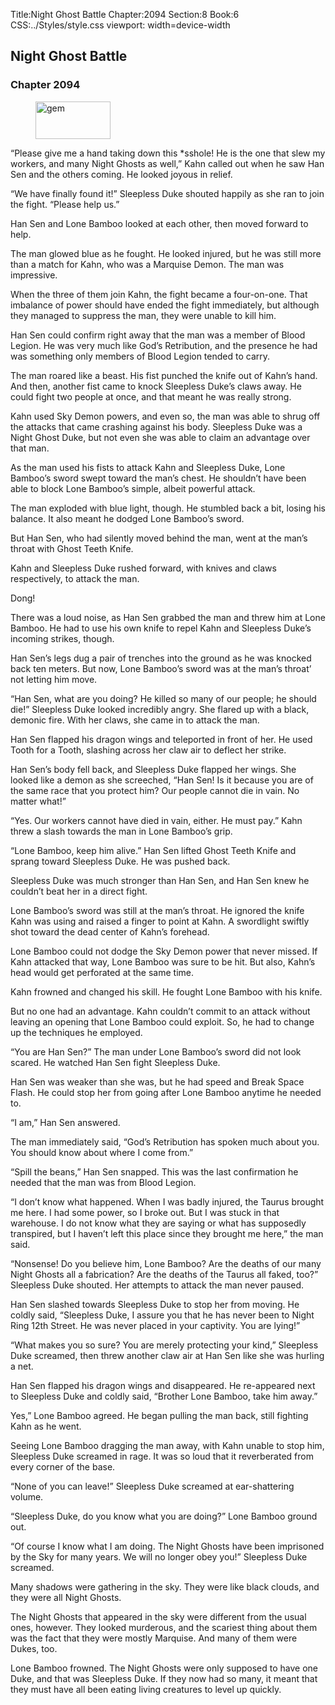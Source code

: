 Title:Night Ghost Battle 
Chapter:2094 
Section:8 
Book:6 
CSS:../Styles/style.css 
viewport: width=device-width
  
## Night Ghost Battle
### Chapter 2094 
<figure>
	<img src="../Images/gem.gif" alt="gem" id="gem" width="120" height="60" />
</figure>
  

  
  “Please give me a hand taking down this *sshole! He is the one that slew my workers, and many Night Ghosts as well,” Kahn called out when he saw Han Sen and the others coming. He looked joyous in relief.

“We have finally found it!” Sleepless Duke shouted happily as she ran to join the fight. “Please help us.”

Han Sen and Lone Bamboo looked at each other, then moved forward to help.

The man glowed blue as he fought. He looked injured, but he was still more than a match for Kahn, who was a Marquise Demon. The man was impressive.

When the three of them join Kahn, the fight became a four-on-one. That imbalance of power should have ended the fight immediately, but although they managed to suppress the man, they were unable to kill him.

Han Sen could confirm right away that the man was a member of Blood Legion. He was very much like God’s Retribution, and the presence he had was something only members of Blood Legion tended to carry.

The man roared like a beast. His fist punched the knife out of Kahn’s hand. And then, another fist came to knock Sleepless Duke’s claws away. He could fight two people at once, and that meant he was really strong.

Kahn used Sky Demon powers, and even so, the man was able to shrug off the attacks that came crashing against his body. Sleepless Duke was a Night Ghost Duke, but not even she was able to claim an advantage over that man.

As the man used his fists to attack Kahn and Sleepless Duke, Lone Bamboo’s sword swept toward the man’s chest. He shouldn’t have been able to block Lone Bamboo’s simple, albeit powerful attack.

The man exploded with blue light, though. He stumbled back a bit, losing his balance. It also meant he dodged Lone Bamboo’s sword.

But Han Sen, who had silently moved behind the man, went at the man’s throat with Ghost Teeth Knife.

Kahn and Sleepless Duke rushed forward, with knives and claws respectively, to attack the man.

Dong!

There was a loud noise, as Han Sen grabbed the man and threw him at Lone Bamboo. He had to use his own knife to repel Kahn and Sleepless Duke’s incoming strikes, though.

Han Sen’s legs dug a pair of trenches into the ground as he was knocked back ten meters. But now, Lone Bamboo’s sword was at the man’s throat’ not letting him move.

“Han Sen, what are you doing? He killed so many of our people; he should die!” Sleepless Duke looked incredibly angry. She flared up with a black, demonic fire. With her claws, she came in to attack the man.

Han Sen flapped his dragon wings and teleported in front of her. He used Tooth for a Tooth, slashing across her claw air to deflect her strike.

Han Sen’s body fell back, and Sleepless Duke flapped her wings. She looked like a demon as she screeched, “Han Sen! Is it because you are of the same race that you protect him? Our people cannot die in vain. No matter what!”

“Yes. Our workers cannot have died in vain, either. He must pay.” Kahn threw a slash towards the man in Lone Bamboo’s grip.

“Lone Bamboo, keep him alive.” Han Sen lifted Ghost Teeth Knife and sprang toward Sleepless Duke. He was pushed back.

Sleepless Duke was much stronger than Han Sen, and Han Sen knew he couldn’t beat her in a direct fight.

Lone Bamboo’s sword was still at the man’s throat. He ignored the knife Kahn was using and raised a finger to point at Kahn. A swordlight swiftly shot toward the dead center of Kahn’s forehead.

Lone Bamboo could not dodge the Sky Demon power that never missed. If Kahn attacked that way, Lone Bamboo was sure to be hit. But also, Kahn’s head would get perforated at the same time.

Kahn frowned and changed his skill. He fought Lone Bamboo with his knife.

But no one had an advantage. Kahn couldn’t commit to an attack without leaving an opening that Lone Bamboo could exploit. So, he had to change up the techniques he employed.

“You are Han Sen?” The man under Lone Bamboo’s sword did not look scared. He watched Han Sen fight Sleepless Duke.

Han Sen was weaker than she was, but he had speed and Break Space Flash. He could stop her from going after Lone Bamboo anytime he needed to.

“I am,” Han Sen answered.

The man immediately said, “God’s Retribution has spoken much about you. You should know about where I come from.”

“Spill the beans,” Han Sen snapped. This was the last confirmation he needed that the man was from Blood Legion.

“I don’t know what happened. When I was badly injured, the Taurus brought me here. I had some power, so I broke out. But I was stuck in that warehouse. I do not know what they are saying or what has supposedly transpired, but I haven’t left this place since they brought me here,” the man said.

“Nonsense! Do you believe him, Lone Bamboo? Are the deaths of our many Night Ghosts all a fabrication? Are the deaths of the Taurus all faked, too?” Sleepless Duke shouted. Her attempts to attack the man never paused.

Han Sen slashed towards Sleepless Duke to stop her from moving. He coldly said, “Sleepless Duke, I assure you that he has never been to Night Ring 12th Street. He was never placed in your captivity. You are lying!”

“What makes you so sure? You are merely protecting your kind,” Sleepless Duke screamed, then threw another claw air at Han Sen like she was hurling a net.

Han Sen flapped his dragon wings and disappeared. He re-appeared next to Sleepless Duke and coldly said, “Brother Lone Bamboo, take him away.”

Yes,” Lone Bamboo agreed. He began pulling the man back, still fighting Kahn as he went.

Seeing Lone Bamboo dragging the man away, with Kahn unable to stop him, Sleepless Duke screamed in rage. It was so loud that it reverberated from every corner of the base.

“None of you can leave!” Sleepless Duke screamed at ear-shattering volume.

“Sleepless Duke, do you know what you are doing?” Lone Bamboo ground out.

“Of course I know what I am doing. The Night Ghosts have been imprisoned by the Sky for many years. We will no longer obey you!” Sleepless Duke screamed.

Many shadows were gathering in the sky. They were like black clouds, and they were all Night Ghosts.

The Night Ghosts that appeared in the sky were different from the usual ones, however. They looked murderous, and the scariest thing about them was the fact that they were mostly Marquise. And many of them were Dukes, too.

Lone Bamboo frowned. The Night Ghosts were only supposed to have one Duke, and that was Sleepless Duke. If they now had so many, it meant that they must have all been eating living creatures to level up quickly.
